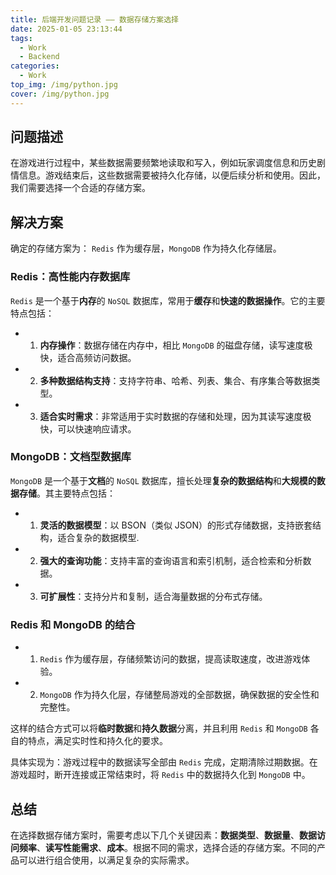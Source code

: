 ```yaml
---
title: 后端开发问题记录 —— 数据存储方案选择
date: 2025-01-05 23:13:44
tags:
  - Work
  - Backend
categories:
  - Work
top_img: /img/python.jpg
cover: /img/python.jpg
---
```


## 问题描述

在游戏进行过程中，某些数据需要频繁地读取和写入，例如玩家调度信息和历史剧情信息。游戏结束后，这些数据需要被持久化存储，以便后续分析和使用。因此，我们需要选择一个合适的存储方案。

## 解决方案

确定的存储方案为： `Redis` 作为缓存层，`MongoDB` 作为持久化存储层。

### Redis：高性能内存数据库

`Redis` 是一个基于**内存**的 `NoSQL` 数据库，常用于**缓存**和**快速的数据操作**。它的主要特点包括：

- 1. **内存操作**：数据存储在内存中，相比 `MongoDB` 的磁盘存储，读写速度极快，适合高频访问数据。
- 2. **多种数据结构支持**：支持字符串、哈希、列表、集合、有序集合等数据类型。
- 3. **适合实时需求**：非常适用于实时数据的存储和处理，因为其读写速度极快，可以快速响应请求。

### MongoDB：文档型数据库

`MongoDB` 是一个基于**文档**的 `NoSQL` 数据库，擅长处理**复杂的数据结构**和**大规模的数据存储**。其主要特点包括：

- 1. **灵活的数据模型**：以 BSON（类似 JSON）的形式存储数据，支持嵌套结构，适合复杂的数据模型.
- 2. **强大的查询功能**：支持丰富的查询语言和索引机制，适合检索和分析数据。
- 3. **可扩展性**：支持分片和复制，适合海量数据的分布式存储。

### Redis 和 MongoDB 的结合

- 1. `Redis` 作为缓存层，存储频繁访问的数据，提高读取速度，改进游戏体验。
- 2. `MongoDB` 作为持久化层，存储整局游戏的全部数据，确保数据的安全性和完整性。

这样的结合方式可以将**临时数据**和**持久数据**分离，并且利用 `Redis` 和 `MongoDB` 各自的特点，满足实时性和持久化的要求。

具体实现为：游戏过程中的数据读写全部由 `Redis` 完成，定期清除过期数据。在游戏超时，断开连接或正常结束时，将 `Redis` 中的数据持久化到 `MongoDB` 中。

## 总结

在选择数据存储方案时，需要考虑以下几个关键因素：**数据类型**、**数据量**、**数据访问频率**、**读写性能需求**、**成本**。根据不同的需求，选择合适的存储方案。不同的产品可以进行组合使用，以满足复杂的实际需求。
